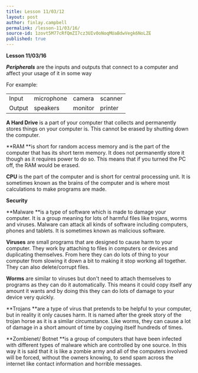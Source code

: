 ```yaml
---
title: Lesson 11/03/12
layout: post
author: finlay.campbell
permalink: /lesson-11/03/16/
source-id: 1zovt5M77cRfQmZI7cz3UIv0oNoqMUaBdwVegk6NoLZE
published: true
---
```

**Lesson 11/03/16**

**_Peripherals_** are the inputs and outputs that connect to a computer and affect your usage of it in some way

For example: 

<table>
  <tr>
    <td>Input</td>
    <td>microphone</td>
    <td>camera</td>
    <td>scanner</td>
  </tr>
  <tr>
    <td>Output</td>
    <td>speakers</td>
    <td>monitor</td>
    <td>printer</td>
  </tr>
</table>


**A Hard Drive** is a part of your computer that collects and permanently stores things on your computer is. This cannot be erased by shutting down the computer.

**RAM **is short for random access memory and is the part of the computer that has its short term memory. It does not permanently store it though as it requires power to do so. This means that if you turned the PC off, the RAM would be erased.

**CPU** is the part of the computer and is short for central processing unit. It is sometimes known as the brains of the computer and is where most calculations to make programs are made.

**Security**

**Malware **is a type of software which is made to damage your computer. It is a group meaning for lots of harmful files like trojans, worms and viruses. Malware can attack all kinds of software including computers, phones and tablets. It is sometimes known as malicious software.

**Viruses** are small programs that are designed to cause harm to your computer. They work by attaching to files in computers or devices and duplicating themselves. From here they can do lots of thing to your computer from slowing it down a bit to making it stop working all together. They can also delete/corrupt files.

**Worms** are similar to viruses but don't need to attach themselves to programs as they can do it automatically. This means it could copy itself any amount it wants and by doing this they can do lots of damage to your device very quickly.

**Trojans **are a type of virus that pretends to be helpful to your computer, but in reality it only causes harm. It is named after the greek story of the trojan horse as it is a similar circumstance. Like worms, they can cause a lot of damage in a short amount of time by copying itself hundreds of times.

**Zombienet/ Botnet  **is a group of computers that have been infected with different types of malware which are controlled by one source. In this way it is said that it is like a zombie army and all of the computers involved will be forced, without the owners knowing, to send spam across the internet like contact information and horrible messages.


